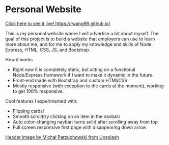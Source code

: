 # Personal Website

<a href="https://rwang99.github.io/">Click here to see it live! https://rwang99.github.io/</a>

This is my personal website where I will advertise a bit about myself. The goal of this project is to build a website that employers can use to learn more about me, and for me to apply my knowledge and skills of Node, Express, HTML, CSS, JS, and Bootstrap. 

How it works
- Right now it is completely static, but sitting on a functional Node/Express framework if I want to make it dynamic in the future.
- Front-end made with Bootstrap and custom HTMl/CSS. 
- Mostly responsive (with exception to the cards at the moment), working to get 100% responsive.

Cool features I experimented with:
- Flipping cards!
- Smooth scroll(try clicking on an item in the navbar)
- Auto color-changing navbar: turns solid after scrolling away from top
- Full screen responsive first page with disappearing down arrow

<a href="https://unsplash.com/photos/HbhJyWnE9Oo">Header image by Michał Parzuchowski from Unsplash</a>
